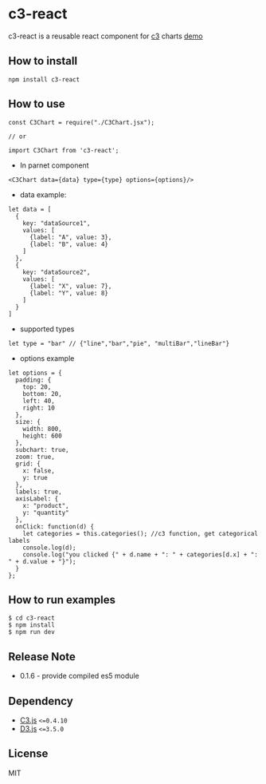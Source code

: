 # c3-react

c3-react is a reusable react component for [c3](https://github.com/masayuki0812/c3) charts
[demo](http://terry81811.github.io/c3-react/build/#/c3)

## How to install

```
npm install c3-react
```

## How to use

```
const C3Chart = require("./C3Chart.jsx");

// or

import C3Chart from 'c3-react';
```
  
* In parnet component
```
<C3Chart data={data} type={type} options={options}/>
```

* data example:
```
let data = [
  {
    key: "dataSource1",
    values: [
      {label: "A", value: 3},
      {label: "B", value: 4}
    ]
  },
  {
    key: "dataSource2",
    values: [
      {label: "X", value: 7},
      {label: "Y", value: 8}
    ]
  }
]
```

* supported types
```
let type = "bar" // {"line","bar","pie", "multiBar","lineBar"}
```

* options example
```
let options = {
  padding: {
    top: 20,
    bottom: 20,
    left: 40,
    right: 10
  },
  size: {
    width: 800,
    height: 600
  },
  subchart: true,
  zoom: true,
  grid: {
    x: false,
    y: true
  },
  labels: true,
  axisLabel: {
    x: "product",
    y: "quantity"
  },
  onClick: function(d) {
    let categories = this.categories(); //c3 function, get categorical labels
    console.log(d);
    console.log("you clicked {" + d.name + ": " + categories[d.x] + ": " + d.value + "}");
  }
};
```


## How to run examples

  ```
  $ cd c3-react
  $ npm install 
  $ npm run dev
  ```

## Release Note

+ 0.1.6 - provide compiled es5 module


## Dependency
+ [C3.js](https://github.com/masayuki0812/c3) `<=0.4.10`
+ [D3.js](https://github.com/mbostock/d3) `<=3.5.0`

## License
MIT
